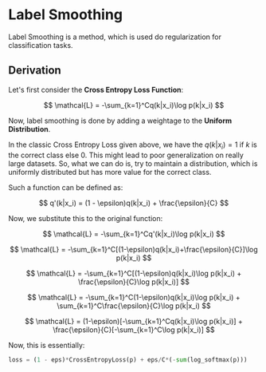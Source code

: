 # Label Smoothing 

Label Smoothing is a method, which is used do regularization for classification tasks.

## Derivation

Let's first consider the __Cross Entropy Loss Function__:

$$
\mathcal{L} = -\sum_{k=1}^Cq(k|x_i)\log p(k|x_i)
$$

Now, label smoothing is done by adding a weightage to the __Uniform Distribution__.

In the classic Cross Entropy Loss given above, we have the $q(k|x_i) = 1$ if $k$ is the correct class else 0. This might lead to poor generalization on really large datasets. So, what we can do is, try to maintain a distribution, which is uniformly distributed but has more value for the correct class. 

Such a function can be defined as:

$$
q'(k|x_i) = (1 - \epsilon)q(k|x_i) + \frac{\epsilon}{C}
$$

Now, we substitute this to the original function:

$$
\mathcal{L} = -\sum_{k=1}^Cq'(k|x_i)\log p(k|x_i)
$$

$$
\mathcal{L} = -\sum_{k=1}^C[(1-\epsilon)q(k|x_i)+\frac{\epsilon}{C}]\log p(k|x_i)
$$

$$
\mathcal{L} = -\sum_{k=1}^C[(1-\epsilon)q(k|x_i)\log p(k|x_i) + \frac{\epsilon}{C}\log p(k|x_i)]
$$

$$
\mathcal{L} = -\sum_{k=1}^C(1-\epsilon)q(k|x_i)\log p(k|x_i) + \sum_{k=1}^C\frac{\epsilon}{C}\log p(k|x_i)
$$

$$
\mathcal{L} = (1-\epsilon)[-\sum_{k=1}^Cq(k|x_i)\log p(k|x_i)] + \frac{\epsilon}{C}[-\sum_{k=1}^C\log p(k|x_i)]
$$


Now, this is essentially:

```python
loss = (1 - eps)*CrossEntropyLoss(p) + eps/C*(-sum(log_softmax(p)))
```
